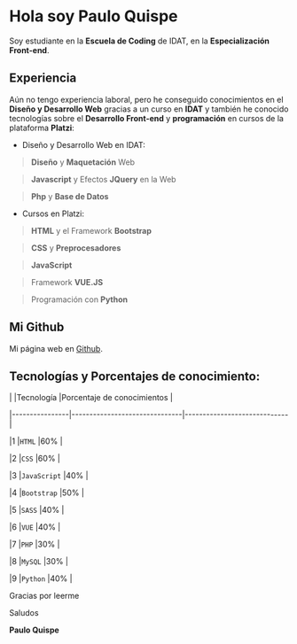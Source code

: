 # Hola soy Paulo Quispe

Soy estudiante en la **Escuela de Coding** de IDAT, en la **Especialización Front-end**.

  

## Experiencia

Aún no tengo experiencia laboral, pero he conseguido conocimientos en el **Diseño y Desarrollo Web** gracias a un curso en **IDAT** y también he conocido tecnologías sobre el **Desarrollo Front-end** y **programación** en cursos de la plataforma **Platzi**:

  
- Diseño y Desarrollo Web en IDAT:

>   **Diseño** y **Maquetación** Web

>   **Javascript** y Efectos **JQuery** en la Web

>   **Php** y **Base de Datos**


- Cursos en Platzi:

>   **HTML** y el Framework **Bootstrap**

>   **CSS** y **Preprocesadores**

>   **JavaScript**

>   Framework **VUE.JS**

>   Programación con **Python**



## Mi Github

Mi página web en [Github](https://github.com/PauloQuispe24).

  

## Tecnologías y Porcentajes de conocimiento:

|                |Tecnología                     |Porcentaje de conocimientos  |

|----------------|-------------------------------|-----------------------------|

|1               |`HTML`                         |60%                          |

|2               |`CSS`                          |60%                          |

|3               |`JavaScript`                   |40%                          |

|4               |`Bootstrap`                    |50%                          |

|5               |`SASS`                         |40%                          |

|6               |`VUE`                          |40%                          |

|7               |`PHP`                          |30%                          |

|8               |`MySQL`                        |30%                          |

|9               |`Python`                       |40%                          |

  

Gracias por leerme

Saludos

**Paulo Quispe**
